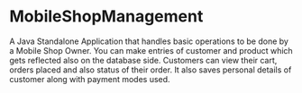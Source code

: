 # MobileShopManagement
A Java Standalone Application that handles basic operations to be done by a Mobile Shop Owner. You can make entries of customer and product which gets reflected also on the database side. Customers can view their cart, orders placed and also status of their order. It also saves personal details of customer along with payment modes used.
